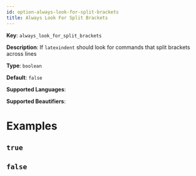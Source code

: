 ```yaml
---
id: option-always-look-for-split-brackets
title: Always Look For Split Brackets
---
```

**Key**: `always_look_for_split_brackets`

**Description**: If `latexindent` should look for commands that split brackets across lines

**Type**: `boolean`

**Default**: `false`

**Supported Languages**: 

**Supported Beautifiers**: 

# Examples
## `true`
## `false`